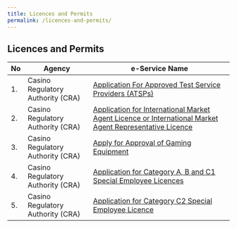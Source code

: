 ```yaml
---
title: Licences and Permits
permalink: /licences-and-permits/
---
```


## Licences and Permits

| **No** | **Agency** | **e-Service Name** |
| -- | -- | -- |
|1.|Casino Regulatory Authority (CRA)| <a href="https://www.cra.gov.sg/" target="_blank">Application For Approved Test Service Providers (ATSPs)</a> |
|2.|Casino Regulatory Authority (CRA)| <a href="https://www.cra.gov.sg/" target="_blank">Application for International Market Agent Licence or International Market Agent Representative Licence</a>  |
|3.|Casino Regulatory Authority (CRA)| <a href="https://www.cra.gov.sg/" target="_blank">Apply for Approval of Gaming Equipment</a> |
|4.|Casino Regulatory Authority (CRA)| <a href="https://www.cra.gov.sg/" target="_blank">Application for Category A, B and C1 Special Employee Licences</a> |
|5.|Casino Regulatory Authority (CRA)| <a href="https://www.cra.gov.sg/" target="_blank">Application for Category C2 Special Employee Licence</a>  |
